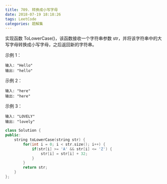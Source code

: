 ```yaml
---
title: 709. 转换成小写字母
date: 2018-07-19 18:18:26
tags: LeetCode
categories: 题解集
---
```


实现函数 ToLowerCase()，该函数接收一个字符串参数 str，并将该字符串中的大写字母转换成小写字母，之后返回新的字符串。

 

示例 1：
```
输入: "Hello"
输出: "hello"
```
示例 2：
```
输入: "here"
输出: "here"
```
示例 3：
```
输入: "LOVELY"
输出: "lovely"
```

```cpp
class Solution {
public:
    string toLowerCase(string str) {
        for(int i = 0; i < str.size(); i++) {
            if(str[i] >= 'A' && str[i] <= 'Z') {
                str[i] = str[i] + 32;
            }
        }
        return str;
    }
};
```